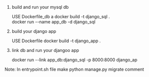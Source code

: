 1. build and run your mysql db
   
   USE Dockerfile_db a
   docker build -t django_sql .   
   docker run --name app_db -d django_sql

2. build your django app

   USE Dockerfile
   docker build -t  django_app  .
      

3. link db and run your djangoo app
    
   docker run --link app_db:django_sql  -p 8000:8000 django_ap


Note: 
In entrypoint.sh file  make  python manage.py  migrate comment
